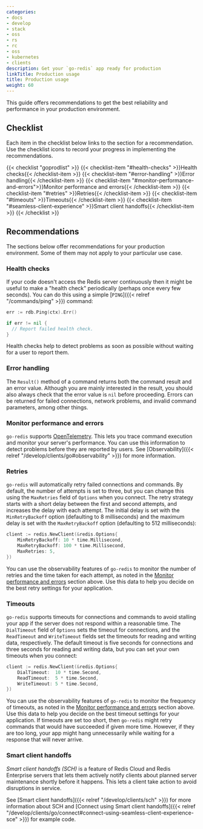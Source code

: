 ```yaml
---
categories:
- docs
- develop
- stack
- oss
- rs
- rc
- oss
- kubernetes
- clients
description: Get your `go-redis` app ready for production
linkTitle: Production usage
title: Production usage
weight: 60
---
```


This guide offers recommendations to get the best reliability and
performance in your production environment.

## Checklist

Each item in the checklist below links to the section
for a recommendation. Use the checklist icons to record your
progress in implementing the recommendations.

{{< checklist "goprodlist" >}}
    {{< checklist-item "#health-checks" >}}Health checks{{< /checklist-item >}}
    {{< checklist-item "#error-handling" >}}Error handling{{< /checklist-item >}}
    {{< checklist-item "#monitor-performance-and-errors">}}Monitor performance and errors{{< /checklist-item >}}
    {{< checklist-item "#retries" >}}Retries{{< /checklist-item >}}
    {{< checklist-item "#timeouts" >}}Timeouts{{< /checklist-item >}}
    {{< checklist-item "#seamless-client-experience" >}}Smart client handoffs{{< /checklist-item >}}
{{< /checklist >}}

## Recommendations

The sections below offer recommendations for your production environment. Some
of them may not apply to your particular use case.

### Health checks

If your code doesn't access the Redis server continuously then it
might be useful to make a "health check" periodically (perhaps once
every few seconds). You can do this using a simple
[`PING`]({{< relref "/commands/ping" >}}) command:

```go
err := rdb.Ping(ctx).Err()

if err != nil {
  // Report failed health check.
}
```

Health checks help to detect problems as soon as possible without
waiting for a user to report them.

### Error handling

The `Result()` method of a command returns both the command result
and an error value. Although you are mainly interested in the result,
you should also always check that the error value is `nil` before
proceeding. Errors can be returned for failed connections, network
problems, and invalid command parameters, among other things.

### Monitor performance and errors

`go-redis` supports [OpenTelemetry](https://opentelemetry.io/). This lets
you trace command execution and monitor your server's performance.
You can use this information to detect problems before they are reported
by users. See [Observability]({{< relref "/develop/clients/go#observability" >}})
for more information.

### Retries

`go-redis` will automatically retry failed connections and commands. By
default, the number of attempts is set to three, but you can change this
using the `MaxRetries` field of `Options` when you connect. The retry
strategy starts with a short delay between the first and second attempts,
and increases the delay with each attempt. The initial delay is set
with the `MinRetryBackoff` option (defaulting to 8 milliseconds) and the
maximum delay is set with the `MaxRetryBackoff` option (defaulting to
512 milliseconds):

```go
client := redis.NewClient(&redis.Options{
    MinRetryBackoff: 10 * time.Millisecond,
    MaxRetryBackoff: 100 * time.Millisecond,
    MaxRetries: 5,
})
```

You can use the observability features of `go-redis` to monitor the
number of retries and the time taken for each attempt, as noted in the
[Monitor performance and errors](#monitor-performance-and-errors) section
above. Use this data to help you decide on the best retry settings
for your application.

### Timeouts

`go-redis` supports timeouts for connections and commands to avoid
stalling your app if the server does not respond within a reasonable time.
The `DialTimeout` field of `Options` sets the timeout for connections,
and the `ReadTimeout` and `WriteTimeout` fields set the timeouts for
reading and writing data, respectively. The default timeout is five seconds
for connections and three seconds for reading and writing data, but you can
set your own timeouts when you connect:

```go
client := redis.NewClient(&redis.Options{
    DialTimeout:  10 * time.Second,
    ReadTimeout:  5 * time.Second,
    WriteTimeout: 5 * time.Second,
})
```

You can use the observability features of `go-redis` to monitor the
frequency of timeouts, as noted in the
[Monitor performance and errors](#monitor-performance-and-errors) section
above. Use this data to help you decide on the best timeout settings
for your application. If timeouts are set too short, then `go-redis`
might retry commands that would have succeeded if given more time. However,
if they are too long, your app might hang unnecessarily while waiting for a
response that will never arrive.

### Smart client handoffs

*Smart client handoffs (SCH)* is a feature of Redis Cloud and
Redis Enterprise servers that lets them actively notify clients
about planned server maintenance shortly before it happens. This
lets a client take action to avoid disruptions in service.

See [Smart client handoffs]({{< relref "/develop/clients/sch" >}})
for more information about SCH and
[Connect using Smart client handoffs]({{< relref "/develop/clients/go/connect#connect-using-seamless-client-experience-sce" >}})
for example code.
